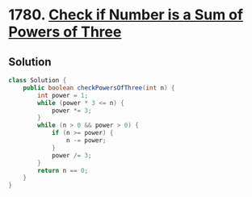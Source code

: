 # 1780. [Check if Number is a Sum of Powers of Three](https://leetcode.com/problems/check-if-number-is-a-sum-of-powers-of-three/description/?envType=daily-question&envId=2025-03-04)

## Solution

```java
class Solution {
    public boolean checkPowersOfThree(int n) {
        int power = 1;
        while (power * 3 <= n) {
            power *= 3;
        }
        while (n > 0 && power > 0) {
            if (n >= power) {
                n -= power;
            }
            power /= 3;
        }
        return n == 0;  
    }
}
```
